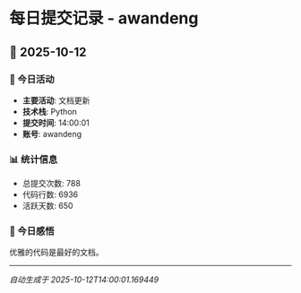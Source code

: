 # 每日提交记录 - awandeng

## 📅 2025-10-12

### 🎯 今日活动
- **主要活动**: 文档更新
- **技术栈**: Python
- **提交时间**: 14:00:01
- **账号**: awandeng

### 📊 统计信息
- 总提交次数: 788
- 代码行数: 6936
- 活跃天数: 650

### 💭 今日感悟
优雅的代码是最好的文档。

---
*自动生成于 2025-10-12T14:00:01.169449*
